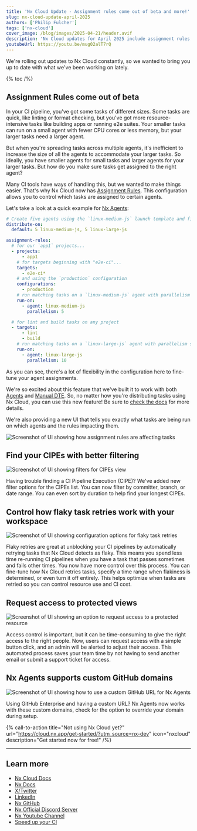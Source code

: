 ```yaml
---
title: 'Nx Cloud Update - Assignment rules come out of beta and more!'
slug: nx-cloud-update-april-2025
authors: ['Philip Fulcher']
tags: ['nx-cloud']
cover_image: /blog/images/2025-04-21/header.avif
description: 'Nx Cloud updates for April 2025 include assignment rules coming out of beta, CIPE filters, flaky retry configuration, and more!'
youtubeUrl: https://youtu.be/mug02alT7rQ
---
```


We're rolling out updates to Nx Cloud constantly, so we wanted to bring you up to date with what we've been working on lately.

{% toc /%}

## Assignment Rules come out of beta

In your CI pipeline, you've got some tasks of different sizes. Some tasks are quick, like linting or format checking, but you've got more resource-intensive tasks like building apps or running e2e suites. Your smaller tasks can run on a small agent with fewer CPU cores or less memory, but your larger tasks need a larger agent.

But when you're spreading tasks across multiple agents, it's inefficient to increase the size of all the agents to accommodate your larger tasks. So ideally, you have smaller agents for small tasks and larger agents for your larger tasks. But how do you make sure tasks get assigned to the right agent?

Many CI tools have ways of handling this, but we wanted to make things easier. That's why Nx Cloud now has [Assignment Rules](/ci/reference/assignment-rules). This configuration allows you to control which tasks are assigned to certain agents.

Let's take a look at a quick example for [Nx Agents](/ci/features/distribute-task-execution):

```yaml {% fileName=".nx/workflows/distribution-config.yaml" /%}
# Create five agents using the `linux-medium-js` launch template and five agents using `linux-large-js`
distribute-on:
  default: 5 linux-medium-js, 5 linux-large-js

assignment-rules:
  # for our `app1` projects...
  - projects:
      - app1
    # for targets beginning with "e2e-ci"...
    targets:
      - e2e-ci*
    # and using the `production` configuration
    configurations:
      - production
    # run matching tasks on a `linux-medium-js` agent with parallelism set to 5
    run-on:
      - agent: linux-medium-js
        parallelism: 5

  # for lint and build tasks on any project
  - targets:
      - lint
      - build
    # run matching tasks on a `linux-large-js` agent with parallelism set to 10
    run-on:
      - agent: linux-large-js
        parallelism: 10
```

As you can see, there's a lot of flexibility in the configuration here to fine-tune your agent assignments.

We're so excited about this feature that we've built it to work with both [Agents](/ci/features/distribute-task-execution) and [Manual DTE](/ci/recipes/dte/github-dte). So, no matter how you're distributing tasks using Nx Cloud, you can use this new feature! Be sure to [check the docs](/ci/reference/assignment-rules) for more details.

We're also providing a new UI that tells you exactly what tasks are being run on which agents and the rules impacting them.

![Screenshot of UI showing how assignment rules are affecting tasks](/blog/images/2025-04-21/assignment-rules-viz.avif)

## Find your CIPEs with better filtering

![Screenshot of UI showing filters for CIPEs view](/blog/images/2025-04-21/cipe-filters.avif)

Having trouble finding a CI Pipeline Execution (CIPE)? We've added new filter options for the CIPEs list. You can now filter by committer, branch, or date range. You can even sort by duration to help find your longest CIPEs.

## Control how flaky task retries work with your workspace

![Screenshot of UI showing configuration options for flaky task retries](/blog/images/2025-04-21/flaky-retries.avif)

Flaky retries are great at unblocking your CI pipelines by automatically retrying tasks that Nx Cloud detects as flaky. This means you spend less time re-running CI pipelines when you have a task that passes sometimes and fails other times. You now have more control over this process. You can fine-tune how Nx Cloud retries tasks, specify a time range when flakiness is determined, or even turn it off entirely. This helps optimize when tasks are retried so you can control resource use and CI cost.

## Request access to protected views

![Screenshot of UI showing an option to request access to a protected resource](/blog/images/2025-04-21/request-access.avif)

Access control is important, but it can be time-consuming to give the right access to the right people. Now, users can request access with a simple button click, and an admin will be alerted to adjust their access. This automated process saves your team time by not having to send another email or submit a support ticket for access.

## Nx Agents supports custom GitHub domains

![Screenshot of UI showing how to use a custom GitHub URL for Nx Agents](/blog/images/2025-04-21/github-url.avif)

Using GitHub Enterprise and having a custom URL? Nx Agents now works with these custom domains, check for the option to override your domain during setup.

{% call-to-action title="Not using Nx Cloud yet?" url="https://cloud.nx.app/get-started/?utm_source=nx-dev" icon="nxcloud" description="Get started now for free!" /%}

---

## Learn more

- [Nx Cloud Docs](/ci)
- [Nx Docs](/getting-started/intro)
- [X/Twitter](https://x.com/nxdevtools)
- [LinkedIn](https://www.linkedin.com/company/nrwl/)
- [Nx GitHub](https://github.com/nrwl/nx)
- [Nx Official Discord Server](https://go.nx.dev/community)
- [Nx Youtube Channel](https://www.youtube.com/@nxdevtools)
- [Speed up your CI](/nx-cloud)
